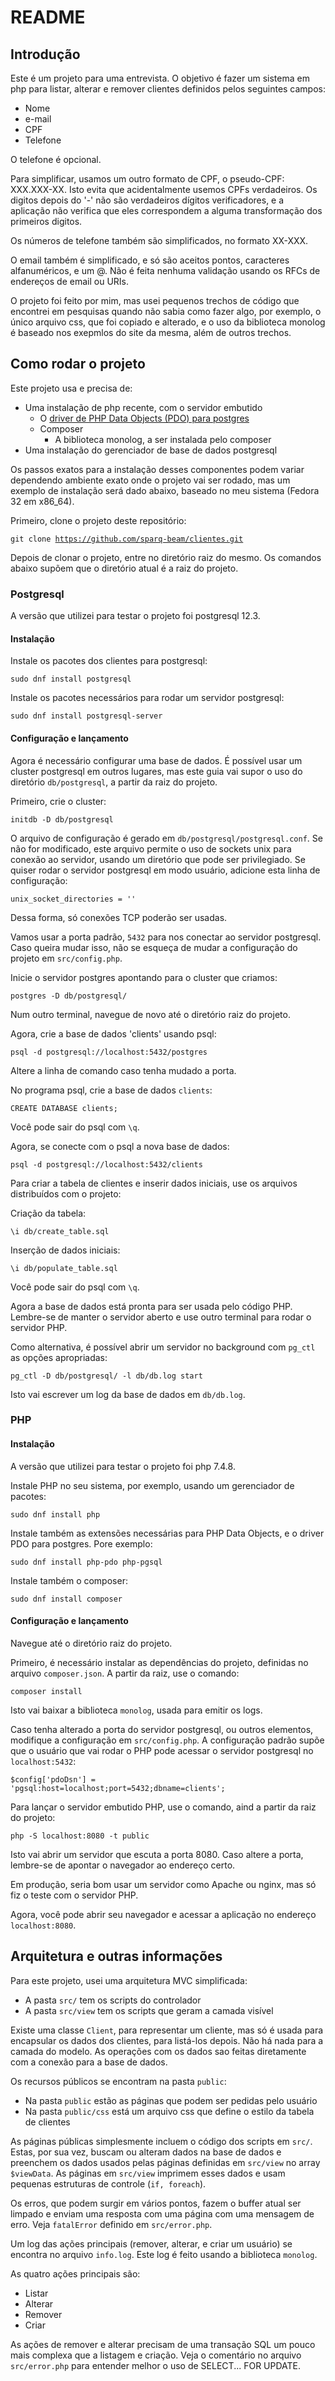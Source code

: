# README

## Introdução

Este é um projeto para uma entrevista. O objetivo é fazer um sistema em php para listar, alterar e remover clientes definidos pelos seguintes campos:

* Nome
* e-mail
* CPF
* Telefone

O telefone é opcional.

Para simplificar, usamos um outro formato de CPF, o pseudo-CPF: XXX.XXX-XX. Isto evita que acidentalmente usemos CPFs verdadeiros. Os digitos depois do '-' não são verdadeiros dígitos verificadores, e a aplicação não verifica que eles correspondem a alguma transformação dos primeiros digitos.

Os números de telefone também são simplificados, no formato XX-XXX.

O email também é simplificado, e só são aceitos pontos, caracteres alfanuméricos, e um @. Não é feita nenhuma validação usando os RFCs de endereços de email ou URIs.

O projeto foi feito por mim, mas usei pequenos trechos de código que encontrei em pesquisas quando não sabia como fazer algo, por exemplo, o único arquivo css, que foi copiado e alterado, e o uso da biblioteca monolog é baseado nos exepmlos do site da mesma, além de outros trechos.

## Como rodar o projeto

Este projeto usa e precisa de:

* Uma instalação de php recente, com o servidor embutido
    - O [driver de PHP Data Objects (PDO) para postgres](https://www.php.net/manual/en/ref.pdo-pgsql.php)
    - Composer
        - A biblioteca monolog, a ser instalada pelo composer
* Uma instalação do gerenciador de base de dados postgresql

Os passos exatos para a instalação desses componentes podem variar dependendo ambiente exato onde o projeto vai ser rodado, mas um exemplo de instalação será dado abaixo, baseado no meu sistema (Fedora 32 em x86_64).

Primeiro, clone o projeto deste repositório:

<code>git clone https://github.com/sparq-beam/clientes.git</code>

Depois de clonar o projeto, entre no diretório raiz do mesmo. Os comandos abaixo supõem que o diretório atual é a raiz do projeto.

### Postgresql

A versão que utilizei para testar o projeto foi postgresql 12.3.

#### Instalação

Instale os pacotes dos clientes para postgresql:

<code>sudo dnf install postgresql</code>

Instale os pacotes necessários para rodar um servidor postgresql:

<code>sudo dnf install postgresql-server</code>

#### Configuração e lançamento

Agora é necessário configurar uma base de dados. É possível usar um cluster postgresql em outros lugares, mas este guia vai supor o uso do diretório <code>db/postgresql</code>, a partir da raiz do projeto.

Primeiro, crie o cluster:

<code>initdb -D db/postgresql</code>

O arquivo de configuração é gerado em <code>db/postgresql/postgresql.conf</code>. Se não for modificado, este arquivo permite o uso de sockets unix para conexão ao servidor, usando um diretório que pode ser privilegiado. Se quiser rodar o servidor postgresql em modo usuário,
adicione esta linha de configuração:

<code>unix_socket_directories = ''</code>

Dessa forma, só conexões TCP poderão ser usadas.

Vamos usar a porta padrão, <code>5432</code> para nos conectar ao servidor postgresql. Caso queira mudar isso, não se esqueça de mudar a configuração do projeto em <code>src/config.php</code>.

Inicie o servidor postgres apontando para o cluster que criamos:

<code>postgres -D db/postgresql/</code>

Num outro terminal, navegue de novo até o diretório raiz do projeto.

Agora, crie a base de dados 'clients' usando psql:

<code>psql -d postgresql://localhost:5432/postgres</code>

Altere a linha de comando caso tenha mudado a porta.

No programa psql, crie a base de dados <code>clients</code>:

<code>CREATE DATABASE clients;</code>

Você pode sair do psql com <code>\q</code>.

Agora, se conecte com o psql a nova base de dados:

<code>psql -d postgresql://localhost:5432/clients</code>

Para criar a tabela de clientes e inserir dados iniciais, use os arquivos distribuídos com o projeto:

Criação da tabela:

<code>\i db/create_table.sql</code>

Inserção de dados iniciais:

<code>\i db/populate_table.sql</code>

Você pode sair do psql com <code>\q</code>.

Agora a base de dados está pronta para ser usada pelo código PHP. Lembre-se de manter o servidor aberto e use outro terminal para rodar o servidor PHP.

Como alternativa, é possível abrir um servidor no background com <code>pg_ctl</code> as opções apropriadas:

<code>pg_ctl -D db/postgresql/ -l db/db.log start</code>

Isto vai escrever um log da base de dados em <code>db/db.log</code>.

### PHP

#### Instalação

A versão que utilizei para testar o projeto foi php 7.4.8.

Instale PHP no seu sistema, por exemplo, usando um gerenciador de pacotes:

<code>sudo dnf install php</code>

Instale também as extensões necessárias para PHP Data Objects, e o driver PDO para postgres. Pore exemplo:

<code>sudo dnf install php-pdo php-pgsql</code>

Instale também o composer:

<code>sudo dnf install composer</code>

#### Configuração e lançamento

Navegue até o diretório raiz do projeto.

Primeiro, é necessário instalar as dependências do projeto, definidas no arquivo <code>composer.json</code>. A partir da raiz, use o comando:

<code>composer install</code>

Isto vai baixar a biblioteca <code>monolog</code>, usada para emitir os logs.

Caso tenha alterado a porta do servidor postgresql, ou outros elementos, modifique a configuração em <code>src/config.php</code>. A configuração padrão supõe que o usuário que vai rodar o PHP pode acessar o servidor postgresql no <code>localhost:5432</code>:

<code>$config['pdoDsn'] = 'pgsql:host=localhost;port=5432;dbname=clients';</code>

Para lançar o servidor embutido PHP, use o comando, aind a partir da raiz do projeto:

<code>php -S localhost:8080 -t public</code>

Isto vai abrir um servidor que escuta a porta 8080. Caso altere a porta, lembre-se de apontar o navegador ao endereço certo.

Em produção, seria bom usar um servidor como Apache ou nginx, mas só fiz o teste com o servidor PHP.

Agora, você pode abrir seu navegador e acessar a aplicação no endereço <code>localhost:8080</code>.

## Arquitetura e outras informações

Para este projeto, usei uma arquitetura MVC simplificada:

* A pasta <code>src/</code> tem os scripts do controlador
* A pasta <code>src/view</code> tem os scripts que geram a camada visível

Existe uma classe <code>Client</code>, para representar um cliente, mas só é usada para encapsular os dados dos clientes, para listá-los depois. Não há nada para a camada do modelo. As operações com os dados sao feitas diretamente com a conexão para a base de dados. 

Os recursos públicos se encontram na pasta <code>public</code>:

* Na pasta <code>public</code> estão as páginas que podem ser pedidas pelo usuário
* Na pasta <code>public/css</code> está um arquivo css que define o estilo da tabela de clientes

As páginas públicas simplesmente incluem o código dos scripts em <code>src/</code>. Estas, por sua vez, buscam ou alteram dados na base de dados e preenchem os dados usados pelas páginas definidas em <code>src/view</code> no array <code>$viewData</code>. As páginas em <code>src/view</code> imprimem esses dados e usam pequenas estruturas de controle (<code>if, foreach</code>).

Os erros, que podem surgir em vários pontos, fazem o buffer atual ser limpado e enviam uma resposta com uma página com uma mensagem de erro. Veja <code>fatalError</code> definido em <code>src/error.php</code>.

Um log das ações principais (remover, alterar, e criar um usuário) se encontra no arquivo <code>info.log</code>. Este log é feito usando a biblioteca <code>monolog</code>.

As quatro ações principais são:

* Listar
* Alterar
* Remover
* Criar

As ações de remover e alterar precisam de uma transação SQL um pouco mais complexa que a listagem e criação. Veja o comentário no arquivo <code>src/error.php</code> para entender melhor o uso de SELECT... FOR UPDATE.
